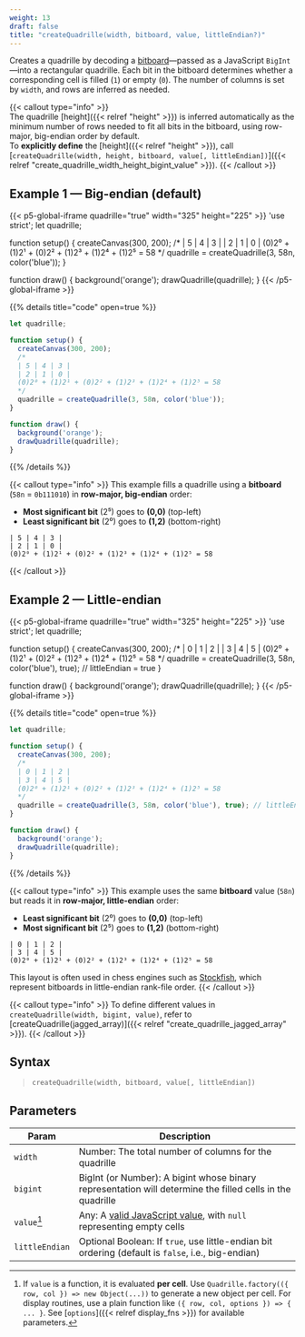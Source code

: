 ```yaml
---
weight: 13
draft: false
title: "createQuadrille(width, bitboard, value, littleEndian?)"
---
```


Creates a quadrille by decoding a [bitboard](https://en.wikipedia.org/wiki/Bitboard)—passed as a JavaScript `BigInt`—into a rectangular quadrille. Each bit in the bitboard determines whether a corresponding cell is filled (`1`) or empty (`0`). The number of columns is set by `width`, and rows are inferred as needed.

{{< callout type="info" >}}  
The quadrille [height]({{< relref "height" >}}) is inferred automatically as the minimum number of rows needed to fit all bits in the bitboard, using row-major, big-endian order by default.  
To **explicitly define** the [height]({{< relref "height" >}}), call [`createQuadrille(width, height, bitboard, value[, littleEndian])`]({{< relref "create_quadrille_width_height_bigint_value" >}}).
{{< /callout >}}

## Example 1 — Big-endian (default)

{{< p5-global-iframe quadrille="true" width="325" height="225" >}}
'use strict';
let quadrille;

function setup() {
  createCanvas(300, 200);
  /*
  | 5 | 4 | 3 |
  | 2 | 1 | 0 |
  (0)2⁰ + (1)2¹ + (0)2² + (1)2³ + (1)2⁴ + (1)2⁵ = 58
  */
  quadrille = createQuadrille(3, 58n, color('blue'));
}

function draw() {
  background('orange');
  drawQuadrille(quadrille);
}
{{< /p5-global-iframe >}}

{{% details title="code" open=true %}}
```js
let quadrille;

function setup() {
  createCanvas(300, 200);
  /*
  | 5 | 4 | 3 |
  | 2 | 1 | 0 |
  (0)2⁰ + (1)2¹ + (0)2² + (1)2³ + (1)2⁴ + (1)2⁵ = 58
  */
  quadrille = createQuadrille(3, 58n, color('blue'));
}

function draw() {
  background('orange');
  drawQuadrille(quadrille);
}
```
{{% /details %}}

{{< callout type="info" >}}
This example fills a quadrille using a **bitboard** (`58n` = `0b111010`) in **row-major, big-endian** order:

* **Most significant bit** (2⁵) goes to **(0,0)** (top-left)
* **Least significant bit** (2⁰) goes to **(1,2)** (bottom-right)

```
| 5 | 4 | 3 |
| 2 | 1 | 0 |
(0)2⁰ + (1)2¹ + (0)2² + (1)2³ + (1)2⁴ + (1)2⁵ = 58
```
{{< /callout >}}

## Example 2 — Little-endian

{{< p5-global-iframe quadrille="true" width="325" height="225" >}}
'use strict';
let quadrille;

function setup() {
  createCanvas(300, 200);
  /*
  | 0 | 1 | 2 |
  | 3 | 4 | 5 |
  (0)2⁰ + (1)2¹ + (0)2² + (1)2³ + (1)2⁴ + (1)2⁵ = 58
  */
  quadrille = createQuadrille(3, 58n, color('blue'), true); // littleEndian = true
}

function draw() {
  background('orange');
  drawQuadrille(quadrille);
}
{{< /p5-global-iframe >}}

{{% details title="code" open=true %}}
```js
let quadrille;

function setup() {
  createCanvas(300, 200);
  /*
  | 0 | 1 | 2 |
  | 3 | 4 | 5 |
  (0)2⁰ + (1)2¹ + (0)2² + (1)2³ + (1)2⁴ + (1)2⁵ = 58
  */
  quadrille = createQuadrille(3, 58n, color('blue'), true); // littleEndian = true
}

function draw() {
  background('orange');
  drawQuadrille(quadrille);
}
```
{{% /details %}}

{{< callout type="info" >}}
This example uses the same **bitboard** value (`58n`) but reads it in **row-major, little-endian** order:

* **Least significant bit** (2⁰) goes to **(0,0)** (top-left)
* **Most significant bit** (2⁵) goes to **(1,2)** (bottom-right)

```
| 0 | 1 | 2 |
| 3 | 4 | 5 |
(0)2⁰ + (1)2¹ + (0)2² + (1)2³ + (1)2⁴ + (1)2⁵ = 58
```

This layout is often used in chess engines such as [Stockfish](https://github.com/official-stockfish/Stockfish), which represent bitboards in little-endian rank-file order.
{{< /callout >}}

{{< callout type="info" >}}
To define different values in `createQuadrille(width, bigint, value)`, refer to [createQuadrille(jagged_array)]({{< relref "create_quadrille_jagged_array" >}}).
{{< /callout >}}

## Syntax

> `createQuadrille(width, bitboard, value[, littleEndian])`

## Parameters

| Param          | Description                                                                                                          |
|----------------|----------------------------------------------------------------------------------------------------------------------|
| `width`        | Number: The total number of columns for the quadrille                                                               |
| `bigint`       | BigInt (or Number): A bigint whose binary representation will determine the filled cells in the quadrille           |
| `value`[^1]    | Any: A [valid JavaScript value](https://www.w3schools.com/js/js_datatypes.asp), with `null` representing empty cells |
| `littleEndian` | Optional Boolean: If `true`, use little-endian bit ordering (default is `false`, i.e., big-endian)                  |

[^1]: If `value` is a function, it is evaluated **per cell**. Use `Quadrille.factory(({ row, col }) => new Object(...))` to generate a new object per cell. For display routines, use a plain function like `({ row, col, options }) => { ... }`. See [`options`]({{< relref display_fns >}}) for available parameters.




